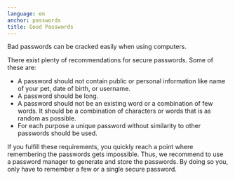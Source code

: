 ```yaml
---
language: en
anchor: passwords
title: Good Passwords
---
```

<p class="lead">Bad passwords can be cracked easily when using computers.</p>

There exist plenty of recommendations for secure passwords. Some of these are:

- A password should not contain public or personal information like name of your pet, date of birth, or username.
- A password should be long.
- A password should not be an existing word or a combination of few words. It should be a combination of characters or words that is as random as possible.
- For each purpose a unique password without similarity to other passwords should be used.

If you fulfill these requirements, you quickly reach a point where remembering the passwords gets impossible. Thus, we recommend to use a password manager to generate and store the passwords. By doing so you, only have to remember a few or a single secure password.
